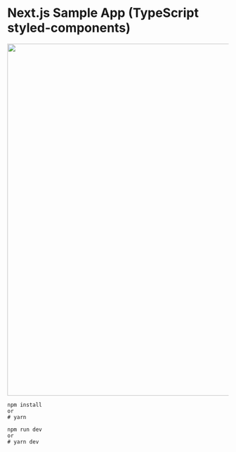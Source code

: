 # Next.js Sample App (TypeScript styled-components)

<img src="https://user-images.githubusercontent.com/3450879/51747588-47799880-20ed-11e9-8820-aa80b2f3687e.jpg" width="800px" />

```
npm install
or
# yarn
```

```
npm run dev 
or 
# yarn dev
```
